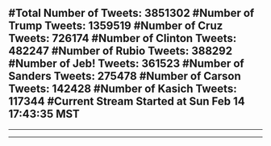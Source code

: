 #Total Number of Tweets: 3851302 
#Number of Trump Tweets: 1359519
#Number of Cruz Tweets: 726174
#Number of Clinton Tweets: 482247
#Number of Rubio Tweets: 388292
#Number of Jeb! Tweets: 361523
#Number of Sanders Tweets: 275478
#Number of Carson Tweets: 142428
#Number of Kasich Tweets: 117344
#Current Stream Started at Sun Feb 14 17:43:35 MST
---
---
---
